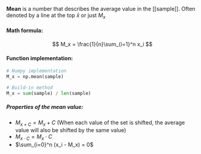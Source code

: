 **Mean** is a number that describes the average value in the [[sample]]. Often denoted by a line at the top $\bar x$ or just $M_x$


#### Math formula:
$$
M_x = \frac{1}{n}\sum_{i=1}^n x_i
$$

#### Function implementation:

```python
# Numpy implementation
M_x = np.mean(sample)

# Build-in method
M_x = sum(sample) / len(sample)
```


##### Properties of the mean value:
* $M_{x + C} = M_x + C$ (When each value of the set is shifted, the average value will also be shifted by the same value)
* $M_{x \cdot C} = M_x \cdot C$
* $\sum_{i=0}^n (x_i - M_x) = 0$